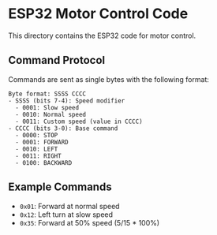 # ESP32 Motor Control Code

This directory contains the ESP32 code for motor control.

## Command Protocol

Commands are sent as single bytes with the following format:

```
Byte format: SSSS CCCC
- SSSS (bits 7-4): Speed modifier
  - 0001: Slow speed
  - 0010: Normal speed
  - 0011: Custom speed (value in CCCC)
- CCCC (bits 3-0): Base command
  - 0000: STOP
  - 0001: FORWARD
  - 0010: LEFT
  - 0011: RIGHT
  - 0100: BACKWARD
```

## Example Commands
- `0x01`: Forward at normal speed
- `0x12`: Left turn at slow speed
- `0x35`: Forward at 50% speed (5/15 * 100%)
